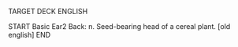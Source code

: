 TARGET DECK
ENGLISH

START
Basic
Ear2
Back: n. Seed-bearing head of a cereal plant. [old english]
END
